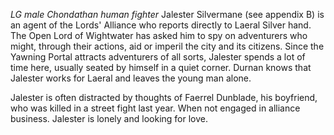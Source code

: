 *LG male Chondathan human fighter*
Jalester Silvermane (see appendix B) is an agent of the Lords' Alliance who reports directly to Laeral Silver hand. The Open Lord of Wightwater has asked him to spy on adventurers who might, through their actions, aid or imperil the city and its citizens. Since the Yawning Portal attracts adventurers of all sorts, Jalester spends a lot of time here, usually seated by himself in a quiet corner. Durnan knows that Jalester works for Laeral and leaves the young man alone. 

Jalester is often distracted by thoughts of Faerrel Dunblade, his boyfriend, who was killed in a street fight last year. When not engaged in alliance business. Jalester is lonely and looking for love.